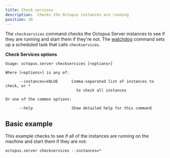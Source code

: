 ```yaml
---
title: Check services
description:  Checks the Octopus instances are running
position: 30
---
```


The `checkservices` command checks the Octopus Server instances to see if they are running and start them if they're not.  The [watchdog](https://octopus.com/docs/administration/managing-infrastructure/service-watchdog) command sets up a scheduled task that calls `checkservices`.

**Check Services options**

```text
Usage: octopus.server checkservices [<options>]

Where [<options>] is any of:

      --instances=VALUE      Comma-separated list of instances to check, or *
                               to check all instances

Or one of the common options:

      --help                 Show detailed help for this command
```

## Basic example
This example checks to see if all of the instances are running on the machine and start them if they are not:

```text
octopus.server checkservices --instances=*
```
